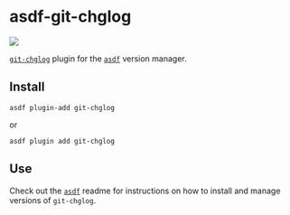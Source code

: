 # asdf-git-chglog

![](https://github.com/GoodwayGroup/asdf-git-chglog/workflows/test/badge.svg)

[`git-chglog`](https://github.com/git-chglog/git-chglog) plugin for the [`asdf`](https://github.com/asdf-vm/asdf)
version manager.

## Install

```
asdf plugin-add git-chglog
```
or
```
asdf plugin add git-chglog
```

## Use

Check out the [`asdf`](https://github.com/asdf-vm/asdf) readme for instructions on how to install and manage versions
of `git-chglog`.
